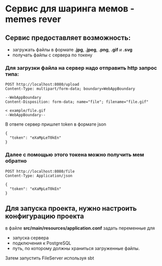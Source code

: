 # Сервис для шаринга мемов - memes rever

## Сервис предоставляет возможность:
- загружать файлы в формате **.jpg**, **.jpeg**, **.png**, **.gif** и **.svg**
- получать файлы с сервера по токену

### Для загрузки файла на сервер надо отправить http запрос типа:
```
POST http://localhost:8080/upload
Content-Type: multipart/form-data; boundary=WebAppBoundary

--WebAppBoundary
Content-Disposition: form-data; name="file"; filename="file.gif"

< example/file.gif
--WebAppBoundary--

```
В ответе сервер пришлет token в формате json
```
{
  "token": "eXaMpLeT0kEn"
}
```
### Далее с помощью этого токена можно получить мем обратно
```
POST http://localhost:8080/file
Content-Type: Application/json

{
  "token": "eXaMpLeT0kEn"
}
```

## Для запуска проекта, нужно настроить конфигурацию проекта
в файле **src/main/resources/application.conf** задать переменные для
- запуска сервера
- подключения к PostgreSQL
- путь, по которому должны храниться загруженные файлы.

Затем запустить FileServer используя sbt